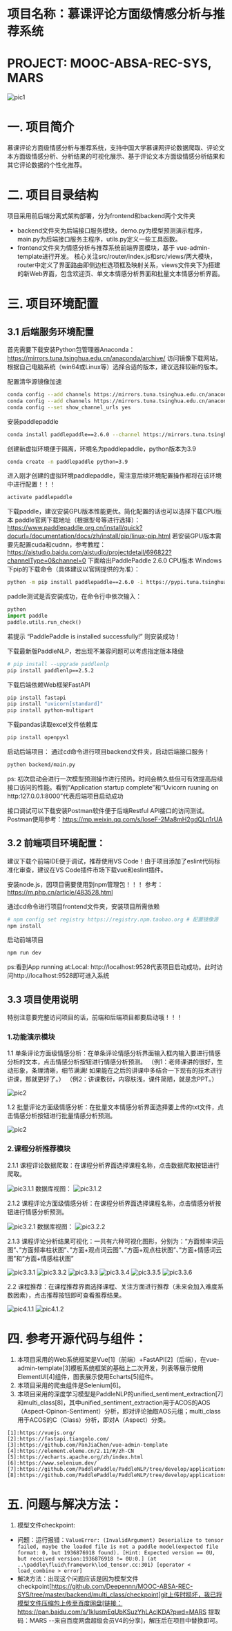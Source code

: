 # 项目名称：慕课评论方面级情感分析与推荐系统
# PROJECT: MOOC-ABSA-REC-SYS, MARS

![pic1](./pic/pic1.png)

# 一. 项目简介

慕课评论方面级情感分析与推荐系统，支持中国大学慕课网评论数据爬取、评论文本方面级情感分析、分析结果的可视化展示、基于评论文本方面级情感分析结果和其它评论数据的个性化推荐。

# 二. 项目目录结构   

项目采用前后端分离式架构部署，分为frontend和backend两个文件夹

* backend文件夹为后端接口服务模块，demo.py为模型预测演示程序，main.py为后端接口服务主程序，utils.py定义一些工具函数。
* frontend文件夹为情感分析与推荐系统前端界面模块，基于 vue-admin-template进行开发。 核心关注src/router/index.js和src/views/两大模块，router中定义了界面路由即侧边栏选项框及映射关系，views文件夹下为搭建的新Web界面，包含欢迎页、单文本情感分析界面和批量文本情感分析界面。

# 三. 项目环境配置
## 3.1 后端服务环境配置

首先需要下载安装Python包管理器Anaconda：https://mirrors.tuna.tsinghua.edu.cn/anaconda/archive/
访问镜像下载网站，根据自己电脑系统（win64或Linux等）选择合适的版本，建议选择较新的版本。

配置清华源镜像加速

```bash
conda config --add channels https://mirrors.tuna.tsinghua.edu.cn/anaconda/pkgs/free/
conda config --add channels https://mirrors.tuna.tsinghua.edu.cn/anaconda/pkgs/main/
conda config --set show_channel_urls yes
```

安装paddlepaddle

```bash
conda install paddlepaddle==2.6.0 --channel https://mirrors.tuna.tsinghua.edu.cn/anaconda/cloud/Paddle/
```

创建新虚拟环境便于隔离，环境名为paddlepaddle，python版本为3.9

```bash
conda create -n paddlepaddle python=3.9
```

进入刚才创建的虚拟环境paddlepaddle，需注意后续环境配置操作都将在该环境中进行配置！！！

```bash
activate paddlepaddle
```

下载paddle，建议安装GPU版本性能更优。简化配置的话也可以选择下载CPU版本
paddle官网下载地址（根据型号等进行选择）：
https://www.paddlepaddle.org.cn/install/quick?docurl=/documentation/docs/zh/install/pip/linux-pip.html
若安装GPU版本需要先配置cuda和cudnn，参考教程：
https://aistudio.baidu.com/aistudio/projectdetail/696822?channelType=0&channel=0
下面给出PaddlePaddle 2.6.0 CPU版本 Windows下pip的下载命令（具体建议以官网提供的为准）：

```bash
python -m pip install paddlepaddle==2.6.0 -i https://pypi.tuna.tsinghua.edu.cn/simple
```

paddle测试是否安装成功，在命令行中依次输入：

```python
python
import paddle
paddle.utils.run_check()
```

若提示 “PaddlePaddle is installed successfully!” 则安装成功！

下载最新版PaddleNLP，若出现不兼容问题可以考虑指定版本降级

```bash
# pip install --upgrade paddlenlp
pip install paddlenlp==2.5.2
```

下载后端依赖Web框架FastAPI

```bash
pip install fastapi
pip install "uvicorn[standard]"
pip install python-multipart
```

下载pandas读取excel文件依赖库
```bash
pip install openpyxl
```

启动后端项目：
通过cd命令进行项目backend文件夹，启动后端接口服务！
```bash
python backend/main.py
```
ps:  初次启动会进行一次模型预测操作进行预热，时间会稍久些但可有效提高后续接口访问的性能。看到“Application startup complete”和“Uvicorn ruuning on http:127.0.0.1:8000”代表后端项目启动成功

接口调试可以下载安装Postman软件便于后端Restful API接口的访问测试。
Postman使用参考：https://mp.weixin.qq.com/s/IoseF-2Ma8mH2gdQLn1rUA

## 3.2  前端项目环境配置：

建议下载个前端IDE便于调试，推荐使用VS Code！由于项目添加了eslint代码标准化审查，建议在VS Code插件市场下载vue和eslint插件。

安装node.js，因项目需要使用到npm管理包！！！
参考：https://m.php.cn/article/483528.html

通过cd命令进行项目frontend文件夹，安装项目所需依赖
```bash
# npm config set registry https://registry.npm.taobao.org # 配置镜像源
npm install
```

启动前端项目
```bash
npm run dev
```
ps:看到App running at:Local: http://localhost:9528代表项目启动成功。此时访问http://localhost:9528即可进入系统

## 3.3 项目使用说明

特别注意要完整访问项目的话，前端和后端项目都要启动哦！！！

### 1.功能演示模块
1.1 单条评论方面级情感分析：在单条评论情感分析界面输入框内输入要进行情感分析的文本，点击情感分析按钮进行情感分析预测。
（例1：老师课讲的很好，生动形象，条理清晰，细节满满! 如果能在之后的讲课中多结合一下现有的技术进行讲课，那就更好了。）
（例2：讲课敷衍，内容肤浅，课件简陋，就是念PPT。）

  ![pic2](./pic/pic2.1.png)

1.2 批量评论方面级情感分析：在批量文本情感分析界面选择要上传的txt文件，点击情感分析按钮进行批量情感分析预测。

  ![pic2](./pic/pic2.2.png)

### 2.课程分析推荐模块
2.1.1 课程评论数据爬取：在课程分析界面选择课程名称，点击数据爬取按钮进行爬取。

  ![pic3.1.1](./pic/pic3.1.1.png)
  数据库视图：
  ![pic3.1.2](./pic/pic3.1.2.png)

2.1.2 课程评论方面级情感分析：在课程分析界面选择课程名称，点击情感分析按钮进行情感分析预测。

  ![pic3.2.1](./pic/pic3.2.1.png)
  数据库视图：
  ![pic3.2.2](./pic/pic3.2.2.png)

2.1.3 课程评论分析结果可视化：一共有六种可视化图形，分别为：“方面频率词云图”、”方面频率柱状图”、”方面+观点词云图”、”方面+观点柱状图”、”方面+情感词云图”和”方面+情感柱状图”

  ![pic3.3.1](./pic/pic3.3.1.png)
  ![pic3.3.2](./pic/pic3.3.2.png)
  ![pic3.3.3](./pic/pic3.3.3.png)
  ![pic3.3.4](./pic/pic3.3.4.png)
  ![pic3.3.5](./pic/pic3.3.5.png)
  ![pic3.3.6](./pic/pic3.3.6.png)

2.2 课程推荐：在课程推荐界面选择课程、关注方面进行推荐（未来会加入难度系数因素），点击推荐按钮即可查看推荐结果。

  ![pic4.1.1](./pic/pic4.1.1.png)
  ![pic4.1.2](./pic/pic4.1.2.png)

# 四. 参考开源代码与组件：

1. 本项目采用的Web系统框架是Vue[1]（前端）+FastAPI[2]（后端），在vue-admin-template[3]模板系统框架的基础上二次开发，列表等展示使用ElementUI[4]组件，图表展示使用Echarts[5]组件。
2. 本项目采用的爬虫组件是Selenium[6]。
3. 本项目采用的深度学习模型是PaddleNLP的unified_sentiment_extraction[7]和multi_class[8]，其中unified_sentiment_extraction用于ACOS的AOS（Aspect-Opinon-Sentiment）分析，即对评论抽取AOS元组；multi_class用于ACOS的C（Class）分析，即对A（Aspect）分类。

```
[1]:https://vuejs.org/
[2]:https://fastapi.tiangolo.com/
[3]:https://github.com/PanJiaChen/vue-admin-template
[4]:https://element.eleme.cn/2.11/#/zh-CN
[5]:https://echarts.apache.org/zh/index.html
[6]:https://www.selenium.dev/
[7]:https://github.com/PaddlePaddle/PaddleNLP/tree/develop/applications/sentiment_analysis/unified_sentiment_extraction
[8]:https://github.com/PaddlePaddle/PaddleNLP/tree/develop/applications/text_classification/multi_class
```

# 五. 问题与解决方法：

1. 模型文件checkpoint:
- 问题：运行报错：`ValueError: (InvalidArgument) Deserialize to tensor failed, maybe the loaded file is not a paddle model(expected file format: 0, but 1936876918 found). [Hint: Expected version == 0U, but received version:1936876918 != 0U:0.] (at ..\paddle\fluid\framework\lod_tensor.cc:301) [operator < load_combine > error]`
- 解决方法：出现这个问题应该是因为模型文件checkpoint[https://github.com/Deepennn/MOOC-ABSA-REC-SYS/tree/master/backend/multi_class/checkpoint]git上传时损坏，我已将模型文件压缩包上传至百度网盘[链接：https://pan.baidu.com/s/1klusmEqUbKSuzYhLAclKDA?pwd=MARS 提取码：MARS --来自百度网盘超级会员V4的分享]，解压后在项目中替换即可。

